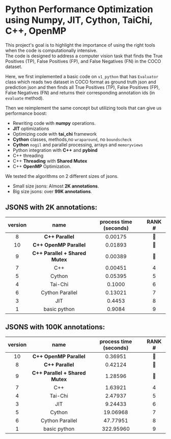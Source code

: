 # Python Performance Optimization using Numpy, JIT, Cython, TaiChi, C++, OpenMP

This project's goal is to highlight the importance of using the right tools
when the code is computationally intensive.\
The code is designed to address a computer vision task that finds the True
Positives (TP), False Positives (FP), and False Negatives (FN) in the
COCO dataset.

Here, we first implemented a basic code on `v1_python` that has `Evaluator` class which
reads two dataset in COCO format as ground truth json and prediction json and then finds
all True Positives (TP), False Positives (FP), False Negatives (FN) and returns their
corresponding annotation ids (in `evaluate` method).

Then we reimplement the same concept but utilizing tools that can give us performance
boost:

- Rewriting code with **numpy** operations.
- **JIT** optimizations
- Optimizing code with **tai_chi** framework
- **Cython** classes, methods,no `wraparound`, no `boundscheck`
- **Cython** `nogil` and parallel processing, arrays and `memoryviews`
- Python integration with **C++** and **pybind**
- C++ threading
- C++ **Threading** with **Shared Mutex**
- C++ **OpenMP** Optimization.

We tested the algorithms on 2 different sizes of jsons.

- Small size jsons: Almost **2K annotations**.
- Big size jsons: over **99K annotations**.

## JSONS with 2K annotations:

| version |              name               | process time (seconds) |      RANK #       |
|:-------:|:-------------------------------:|:----------------------:|:-----------------:|
|    8    |        **C++ Parallel**         |        0.00175         | :1st_place_medal: |
|   10    |     **C++ OpenMP Parallel**     |        0.01893         | :2nd_place_medal: |
|    9    | **C++ Parallel + Shared Mutex** |        0.00389         | :3rd_place_medal: |
|    7    |               C++               |        0.00451         |         4         |
|    5    |             Cython              |        0.05395         |         5         |
|    4    |             Tai-Chi             |         0.1000         |         6         |
|    6    |         Cython Parallel         |        0.13021         |         7         |
|    3    |               JIT               |         0.4453         |         8         |
|    1    |          basic python           |         0.9084         |         9         |

## JSONS with 100K annotations:

| version |              name               | process time (seconds) |      RANK #       |
|:-------:|:-------------------------------:|:----------------------:|:-----------------:|
|   10    |     **C++ OpenMP Parallel**     |        0.36951         | :1st_place_medal: |
|    8    |        **C++ Parallel**         |        0.42124         | :2nd_place_medal: |
|    9    | **C++ Parallel + Shared Mutex** |        1.28596         | :3rd_place_medal: |
|    7    |               C++               |        1.63921         |         4         |
|    4    |             Tai-Chi             |        2.47937         |         5         |
|    3    |               JIT               |        9.24433         |         6         |
|    5    |             Cython              |        19.06968        |         7         |
|    6    |         Cython Parallel         |        47.77951        |         8         |
|    1    |          basic python           |       322.95960        |         9         |

